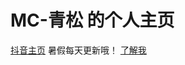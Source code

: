 # MC-青松 的个人主页
<script> 
alert("这里是MC-青松的个人网站,官方只发抖音,其余均盗版! "); </script> 
[抖音主页](https://www.douyin.com/user/MS4wLjABAAAADzrBgM9ZRD17uXtBYAy8HaRq2geWDNnDeb8_B13tlpw)
暑假每天更新哦！
[了解我](https://v.douyin.com/YPDcyXU/)
